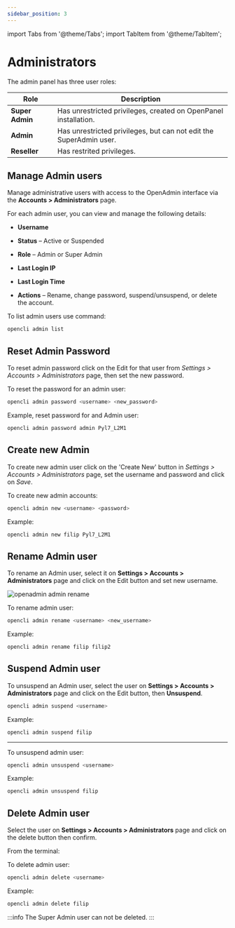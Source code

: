 ```yaml
---
sidebar_position: 3
---
```


import Tabs from '@theme/Tabs';
import TabItem from '@theme/TabItem';


# Administrators

The admin panel has three user roles:


| Role              | Description                                                               |
| ------------------ | ------------------------------------------------------------------------- |
| **Super Admin**    | Has unrestricted privileges, created on OpenPanel installation. |
| **Admin**          | Has unrestricted privileges, but can not edit the SuperAdmin user. |
| **Reseller**       | Has restrited privileges. |


## Manage Admin users


<Tabs>
  <TabItem value="openadmin-admin-users" label="With OpenAdmin" default>

Manage administrative users with access to the OpenAdmin interface via the **Accounts > Administrators** page.

For each admin user, you can view and manage the following details:

- **Username**
- **Status** – Active or Suspended
- **Role** – Admin or Super Admin
- **Last Login IP**
- **Last Login Time**
- **Actions** – Rename, change password, suspend/unsuspend, or delete the account.

  </TabItem>
  <TabItem value="CLI" label="With OpenCLI">

To list admin users use command:

```bash
opencli admin list
```

  </TabItem>
</Tabs>

## Reset Admin Password


<Tabs>
  <TabItem value="openadmin-admin-reset" label="With OpenAdmin" default>

To reset admin password click on the Edit for that user from *Settings > Accounts > Administrators* page, then set the new password.

  </TabItem>
  <TabItem value="cli-reset" label="With OpenCLI">

To reset the password for an admin user:

```bash
opencli admin password <username> <new_password>
```

Example, reset password for and Admin user:
```bash
opencli admin password admin Pyl7_L2M1
```

  </TabItem>
</Tabs>


## Create new Admin

<Tabs>
  <TabItem value="openadmin-admin-new" label="With OpenAdmin" default>

To create new admin user click on the 'Create New' button in *Settings > Accounts > Administrators* page, set the username and password and click on *Save*.


  </TabItem>
  <TabItem value="cli-new" label="With OpenCLI">

To create new admin accounts:

```bash
opencli admin new <username> <password>
```

Example:
```bash
opencli admin new filip Pyl7_L2M1
```

  </TabItem>
</Tabs>





## Rename Admin user

<Tabs>
  <TabItem value="openadmin-admin-rename" label="With OpenAdmin" default>

To rename an Admin user, select it on **Settings > Accounts > Administrators** page and click on the Edit button and set new username.

![openadmin admin rename](/img/admin/openadmin_admin_rename.png)


  </TabItem>
  <TabItem value="cli-rename" label="With OpenCLI">

To rename admin user:

```bash
opencli admin rename <username> <new_username>
```

Example:
```bash
opencli admin rename filip filip2
```
  </TabItem>
</Tabs>


## Suspend Admin user

<Tabs>
  <TabItem value="openadmin-admin-suspend" label="With OpenAdmin" default>

To unsuspend an Admin user, select the user on **Settings > Accounts > Administrators** page and click on the Edit button, then **Unsuspend**.

  </TabItem>
  <TabItem value="cli-suspend" label="With OpenCLI">

```bash
opencli admin suspend <username>
```

Example:
```bash
opencli admin suspend filip
```
---

To unsuspend admin user:
```bash
opencli admin unsuspend <username>
```

Example:
```bash
opencli admin unsuspend filip
```

  </TabItem>
</Tabs>


## Delete Admin user

<Tabs>
  <TabItem value="openadmin-admin-delete" label="With OpenAdmin" default>

Select the user on **Settings > Accounts > Administrators** page and click on the delete button then confirm.

  </TabItem>
  <TabItem value="cli-delete" label="With OpenCLI">

From the terminal:

To delete admin user:
```bash
opencli admin delete <username>
```

Example:
```bash
opencli admin delete filip
```

  </TabItem>
</Tabs>


:::info
The Super Admin user can not be deleted.
:::


